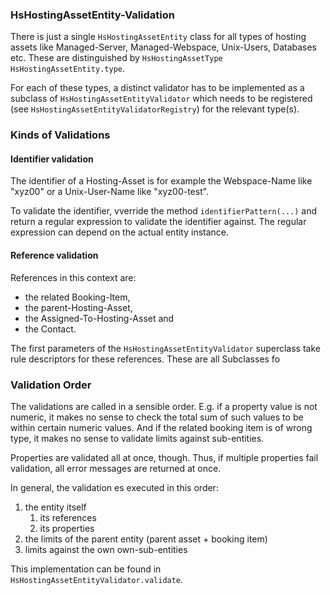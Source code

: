 ### HsHostingAssetEntity-Validation

There is just a single `HsHostingAssetEntity` class for all types of hosting assets like Managed-Server, Managed-Webspace, Unix-Users, Databases etc. These are distinguished by  `HsHostingAssetType HsHostingAssetEntity.type`.

For each of these types, a distinct validator has to be 
implemented as a subclass of `HsHostingAssetEntityValidator` which needs to be registered (see `HsHostingAssetEntityValidatorRegistry`) for the relevant type(s).

### Kinds of Validations

#### Identifier validation

The identifier of a Hosting-Asset is for example the Webspace-Name like "xyz00" or a Unix-User-Name like "xyz00-test".

To validate the identifier, vverride the method `identifierPattern(...)` and return a regular expression to validate the identifier against. The regular expression can depend on the actual entity instance.

#### Reference validation

References in this context are:
- the related Booking-Item,
- the parent-Hosting-Asset,
- the Assigned-To-Hosting-Asset and
- the Contact.

The first parameters of the `HsHostingAssetEntityValidator` superclass take rule descriptors for these references. These are all Subclasses fo   

### Validation Order

The validations are called in a sensible order. E.g. if a property value is not numeric, it makes no sense to check the total sum of such values to be within certain numeric values. And if the related booking item is of wrong type, it makes no sense to validate limits against sub-entities.

Properties are validated all at once, though. Thus, if multiple properties fail validation, all error messages are returned at once.

In general, the validation es executed in this order:

1. the entity itself
   1. its references
   2. its properties
2. the limits of the parent entity (parent asset + booking item)
3. limits against the own own-sub-entities

This implementation can be found in `HsHostingAssetEntityValidator.validate`.
